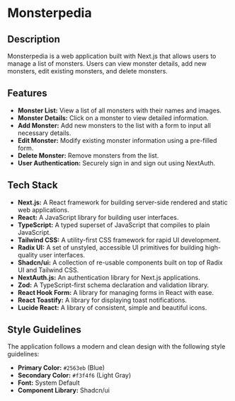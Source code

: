 # Monsterpedia

## Description

Monsterpedia is a web application built with Next.js that allows users to manage a list of monsters. Users can view monster details, add new monsters, edit existing monsters, and delete monsters.

## Features

*   **Monster List:** View a list of all monsters with their names and images.
*   **Monster Details:** Click on a monster to view detailed information.
*   **Add Monster:** Add new monsters to the list with a form to input all necessary details.
*   **Edit Monster:** Modify existing monster information using a pre-filled form.
*   **Delete Monster:** Remove monsters from the list.
*   **User Authentication:** Securely sign in and sign out using NextAuth.

## Tech Stack

*   **Next.js:** A React framework for building server-side rendered and static web applications.
*   **React:** A JavaScript library for building user interfaces.
*   **TypeScript:** A typed superset of JavaScript that compiles to plain JavaScript.
*   **Tailwind CSS:** A utility-first CSS framework for rapid UI development.
*   **Radix UI:** A set of unstyled, accessible UI primitives for building high-quality user interfaces.
*   **Shadcn/ui:** A collection of re-usable components built on top of Radix UI and Tailwind CSS.
*   **NextAuth.js:** An authentication library for Next.js applications.
*   **Zod:** A TypeScript-first schema declaration and validation library.
*   **React Hook Form:** A library for managing forms in React with ease.
*   **React Toastify:** A library for displaying toast notifications.
*   **Lucide React:** A library of consistent, simple and beautiful icons.

## Style Guidelines

The application follows a modern and clean design with the following style guidelines:

*   **Primary Color:** `#2563eb` (Blue)
*   **Secondary Color:** `#f3f4f6` (Light Gray)
*   **Font:** System Default
*   **Component Library:** Shadcn/ui
